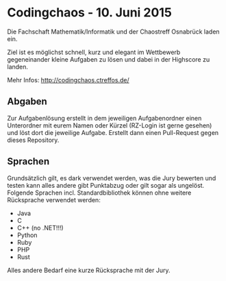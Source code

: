 Codingchaos - 10. Juni 2015
===========================

Die Fachschaft Mathematik/Informatik und der Chaostreff Osnabrück laden ein.

Ziel ist es möglichst schnell, kurz und elegant im Wettbewerb gegeneinander
kleine Aufgaben zu lösen und dabei in der Highscore zu landen.

Mehr Infos: http://codingchaos.ctreffos.de/


Abgaben
-------

Zur Aufgabenlösung erstellt in dem jeweiligen Aufgabenordner einen Unterordner
mit eurem Namen oder Kürzel (RZ-Login ist gerne gesehen) und löst dort die
jeweilige Aufgabe. Erstellt dann einen Pull-Request gegen dieses Repository.


Sprachen
--------

Grundsätzlich gilt, es dark verwendet werden, was die Jury bewerten und testen
kann alles andere gibt Punktabzug oder gilt sogar als ungelöst. Folgende
Sprachen incl. Standardbibliothek können ohne weitere Rücksprache verwendet
werden:

 - Java
 - C
 - C++ (no .NET!!!)
 - Python
 - Ruby
 - PHP
 - Rust

Alles andere Bedarf eine kurze Rücksprache mit der Jury.
